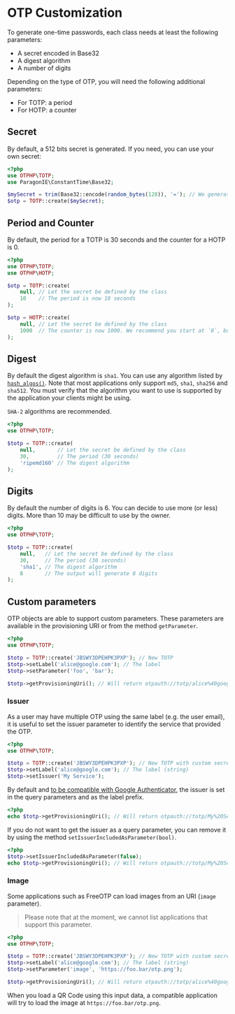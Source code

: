 # OTP Customization

To generate one-time passwords, each class needs at least the following parameters:

* A secret encoded in Base32
* A digest algorithm
* A number of digits

Depending on the type of OTP, you will need the following additional parameters:

* For TOTP: a period
* For HOTP: a counter

## Secret

By default, a 512 bits secret is generated. If you need, you can use your own secret:

```php
<?php
use OTPHP\TOTP;
use ParagonIE\ConstantTime\Base32;

$mySecret = trim(Base32::encode(random_bytes(128)), '='); // We generate our own 1024 bits secret
$otp = TOTP::create($mySecret);
```

## Period and Counter

By default, the period for a TOTP is 30 seconds and the counter for a HOTP is 0.

```php
<?php
use OTPHP\TOTP;
use OTPHP\HOTP;

$otp = TOTP::create(
    null, // Let the secret be defined by the class
    10    // The period is now 10 seconds
);

$otp = HOTP::create(
    null, // Let the secret be defined by the class
    1000  // The counter is now 1000. We recommend you start at `0`, but you can set any value (at least 0)
);
```

## Digest

By default the digest algorithm is `sha1`.
You can use any algorithm listed by [`hash_algos()`](http://php.net/manual/en/function.hash-algos.php).
Note that most applications only support `md5`, `sha1`, `sha256` and `sha512`.
You must verify that the algorithm you want to use is supported by the application your clients might be using.

`SHA-2` algorithms are recommended.

```php
<?php
use OTPHP\TOTP;

$totp = TOTP::create(
    null,       // Let the secret be defined by the class
    30,         // The period (30 seconds)
    'ripemd160' // The digest algorithm
);
```

## Digits

By default the number of digits is 6.
You can decide to use more (or less) digits. More than 10 may be difficult to use by the owner.

```php
<?php
use OTPHP\TOTP;

$totp = TOTP::create(
    null,   // Let the secret be defined by the class
    30,     // The period (30 seconds)
    'sha1', // The digest algorithm
    8       // The output will generate 8 digits
);
```

## Custom parameters

OTP objects are able to support custom parameters.
These parameters are available in the provisioning URI or from the method `getParameter`.

```php
<?php
use OTPHP\TOTP;

$totp = TOTP::create('JBSWY3DPEHPK3PXP'); // New TOTP
$totp->setLabel('alice@google.com'); // The label
$totp->setParameter('foo', 'bar');

$totp->getProvisioningUri(); // Will return otpauth://totp/alice%40google.com?secret=JBSWY3DPEHPK3PXP&foo=bar
```

### Issuer

As a user may have multiple OTP using the same label (e.g. the user email),
it is useful to set the issuer parameter to identify the service that provided the OTP.

```php
<?php
use OTPHP\TOTP;

$totp = TOTP::create('JBSWY3DPEHPK3PXP'); // New TOTP with custom secret
$totp->setLabel('alice@google.com'); // The label (string)
$totp->setIssuer('My Service');
```

By default and [to be compatible with Google Authenticator](https://github.com/google/google-authenticator/wiki/Key-Uri-Format#label),
the issuer is set in the query parameters and as the label prefix.

```php
<?php
echo $totp->getProvisioningUri(); // Will return otpauth://totp/My%20Service%3Aalice%40google.com?issuer=My%20Service&secret=JBSWY3DPEHPK3PXP
```

If you do not want to get the issuer as a query parameter, you can remove it by using the method `setIssuerIncludedAsParameter(bool)`.

```php
<?php
$totp->setIssuerIncludedAsParameter(false);
echo $totp->getProvisioningUri(); // Will return otpauth://totp/My%20Service%3Aalice%40google.com?secret=JBSWY3DPEHPK3PXP
```

### Image

Some applications such as FreeOTP can load images from an URI (`image` parameter).

> Please note that at the moment, we cannot list applications that support this parameter.

```php
<?php
use OTPHP\TOTP;

$totp = TOTP::create('JBSWY3DPEHPK3PXP'); // New TOTP with custom secret
$totp->setLabel('alice@google.com'); // The label (string)
$totp->setParameter('image', 'https://foo.bar/otp.png');

$totp->getProvisioningUri(); // Will return otpauth://totp/alice%40google.com?secret=JBSWY3DPEHPK3PXP&image=https%3A%2F%2Ffoo.bar%2Fotp.png
```

When you load a QR Code using this input data, a compatible application will try to load the image at `https://foo.bar/otp.png`.
